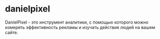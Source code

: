 # danielpixel
DanielPixel - это инструмент аналитики, с помощью которого можно измерять эффективность рекламы и изучать действия людей на вашем сайте.
